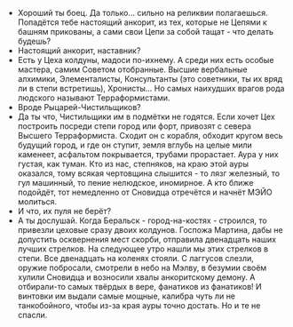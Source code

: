 - Хороший ты боец. Да только... сильно на реликвии полагаешься. Попадётся тебе настоящий анкорит, из тех, которые не Цепями к башням прикованы, а сами свои Цепи за собой тащат - что делать будешь?
- Настоящий анкорит, наставник?
- Есть у Цеха колдуны, мадоси по-ихнему. А среди них есть особые мастера, самим Советом отобранные. Высшие вербальные алхимики, Элементалисты, Консультанты (это советники, ты их вряд ли в степи встретишь), Хронисты... Но самых наихудших врагов рода людского называют Терраформистами.
- Вроде Рыцарей-Чистильщиков?
- Да ты что, Чистильщики им в подмётки не годятся. Если хочет Цех построить посреди степи город или форт, привозят с севера Высшего Терраформиста. Сходит он с корабля, обходит кругом весь будущий город, и где он ступит, земля вглубь на целые мили каменеет, асфальтом покрывается, трубами прорастает. Аура у них густая, как туман. Кто из нас, степняков, на краю этой ауры оказался, тому всякая чертовщина слышится - то лязг железный, то гул машинный, то пение нелюдское, иномирное. А кто ближе подойдёт, тот немедленно от Сновидца отречётся и начнёт МЭЙО молиться.
- И что, их пуля не берёт?
- А ты дослушай. Когда Беральск - город-на-костях - строился, то привезли цеховые сразу двоих колдунов. Госпожа Мартина, дабы не допустить осквернения мест скорби, отправила двенадцать наших лучших стрелков. На следующее утро нашли мы этих стрелков в степи. Все двенадцать на коленях стояли. С лаггусов слезли, оружие побросали, смотрели в небо на Мэлву, в безумии своём хулили Сновидца и возносили хвалы анкоритскому демону. А отбирали-то самых твёрдых в вере, фанатиков из фанатиков! И винтовки им выдали самые мощные, калибра чуть ли не танкобойного, чтобы из-за края ауры точно достать. Но и те не спасли.
